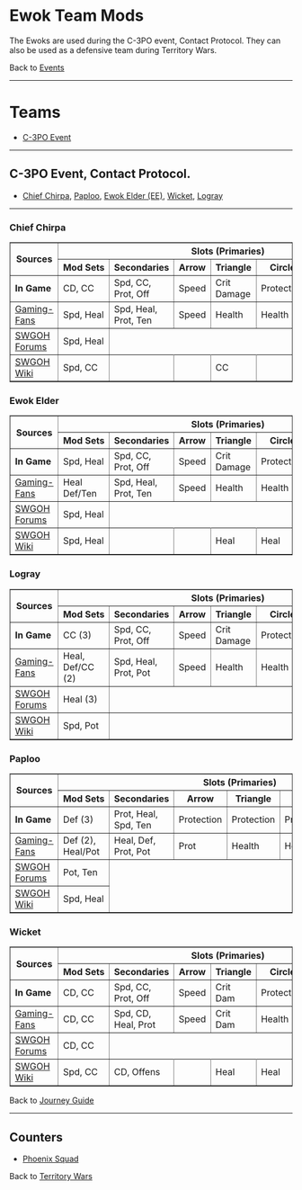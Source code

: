 # Ewok Team Mods

The Ewoks are used during the C-3PO event, Contact Protocol. They can also be 
used as a defensive team during Territory Wars.

Back to [Events](../README.md)

---

# Teams

- [C-3PO Event](#c-3po-event-contact-protocol)

---

## C-3PO Event, Contact Protocol.

- [Chief Chirpa](#chief-chirpa), [Paploo](#paploo), [Ewok Elder (EE)](#ewok-elder),
  [Wicket](#wicket), [Logray](#logray)

---

### Chief Chirpa

<table border=1>
  <thead>
    <tr>
      <th rowspan=2> Sources </th>
      <th colspan=7> Slots (Primaries) </th>
     </tr>
    <tr>
      <th style="white-space:nowrap;"> Mod Sets </th>
      <th> Secondaries</th>
      <th> Arrow </th>
      <th> Triangle </th>
      <th> Circle </th>
      <th> Plus </th>
      <th> Notes </th>
     </tr>
    </thead>
    <tbody>
      <tr>
        <td> <b>In Game</b> </td>
        <td> CD, CC </td>
        <td> Spd, CC, Prot, Off </td>
        <td> Speed </td>
        <td> Crit Damage </td>
        <td> Protection </td>
        <td> Protection </td>
       </tr>
      <tr>
        <td> <a href="https://gaming-fans.com/star-wars-goh/mods/">Gaming-Fans</a></td>
        <td> Spd, Heal </td>
        <td> Spd, Heal, Prot, Ten </td>
        <td> Speed </td>
        <td> Health </td>
        <td> Health </td>
        <td> Health </td>
       </tr>
      <tr>
        <td> <a href="https://forums.galaxy-of-heroes.starwars.ea.com/discussion/191452/modding-ewoks-for-c3po-event">SWGOH Forums</a></td>
        <td> Spd, Heal </td>
       </tr>
      <tr>
        <td> <a href="https://wiki.swgoh.help/wiki/A_Quickish_Guide_To_Murder_Bears">SWGOH Wiki</a></td>
        <td> Spd, CC </td>
        <td> </td>
        <td> </td>
        <td> CC </td>
        <td> </td>
        <td> </td>
       </tr>
  </tbody>
</table>

### Ewok Elder

<table border=1>
  <thead>
    <tr>
      <th rowspan=2> Sources </th>
      <th colspan=7> Slots (Primaries) </th>
     </tr>
    <tr>
      <th style="white-space:nowrap;"> Mod Sets </th>
      <th> Secondaries</th>
      <th> Arrow </th>
      <th> Triangle </th>
      <th> Circle </th>
      <th> Plus </th>
      <th> Notes </th>
     </tr>
    </thead>
    <tbody>
      <tr>
        <td> <b>In Game</b> </td>
        <td> Spd, Heal </td>
        <td> Spd, CC, Prot, Off </td>
        <td> Speed </td>
        <td> Crit Damage </td>
        <td> Protection </td>
        <td> Protection </td>
       </tr>
      <tr>
        <td> <a href="https://gaming-fans.com/star-wars-goh/mods/">Gaming-Fans</a></td>
        <td> Heal Def/Ten </td>
        <td> Spd, Heal, Prot, Ten </td>
        <td> Speed </td>
        <td> Health </td>
        <td> Health </td>
        <td> Health </td>
       </tr>
      <tr>
        <td> <a href="https://forums.galaxy-of-heroes.starwars.ea.com/discussion/191452/modding-ewoks-for-c3po-event">SWGOH Forums</a></td>
        <td> Spd, Heal </td>
       </tr>
      <tr>
        <td> <a href="https://wiki.swgoh.help/wiki/A_Quickish_Guide_To_Murder_Bears">SWGOH Wiki</a></td>
        <td> Spd, Heal </td>
        <td> </td>
        <td> </td>
        <td> Heal </td>
        <td> Heal </td>
        <td> Heal </td>
       </tr>
  </tbody>
</table>

### Logray

<table border=1>
  <thead>
    <tr>
      <th rowspan=2> Sources </th>
      <th colspan=7> Slots (Primaries) </th>
     </tr>
    <tr>
      <th style="white-space:nowrap;"> Mod Sets </th>
      <th> Secondaries</th>
      <th> Arrow </th>
      <th> Triangle </th>
      <th> Circle </th>
      <th> Plus </th>
      <th> Notes </th>
     </tr>
    </thead>
    <tbody>
      <tr>
        <td> <b>In Game</b> </td>
        <td> CC (3) </td>
        <td> Spd, CC, Prot, Off </td>
        <td> Speed </td>
        <td> Crit Damage </td>
        <td> Protection </td>
        <td> Protection </td>
       </tr>
      <tr>
        <td> <a href="https://gaming-fans.com/star-wars-goh/mods/">Gaming-Fans</a></td>
        <td> Heal, Def/CC (2) </td>
        <td> Spd, Heal, Prot, Pot </td>
        <td> Speed </td>
        <td> Health </td>
        <td> Health </td>
        <td> Health </td>
       </tr>
      <tr>
        <td> <a href="https://forums.galaxy-of-heroes.starwars.ea.com/discussion/191452/modding-ewoks-for-c3po-event">SWGOH Forums</a></td>
        <td> Heal (3) </td>
        <td colspan="5"> </td>
       </tr>
      <tr>
        <td> <a href="https://wiki.swgoh.help/wiki/A_Quickish_Guide_To_Murder_Bears">SWGOH Wiki</a></td>
        <td> Spd, Pot </td>
        <td colspan="5"> </td>
       </tr>
  </tbody>
</table>

### Paploo

<table border=1>
  <thead>
    <tr>
      <th rowspan=2> Sources </th>
      <th colspan=7> Slots (Primaries) </th>
     </tr>
    <tr>
      <th style="white-space:nowrap;"> Mod Sets </th>
      <th> Secondaries</th>
      <th> Arrow </th>
      <th> Triangle </th>
      <th> Circle </th>
      <th> Plus </th>
      <th> Notes </th>
     </tr>
    </thead>
    <tbody>
      <tr>
        <td> <b>In Game</b> </td>
        <td> Def (3) </td>
        <td> Prot, Heal, Spd, Ten </td>
        <td> Protection </td>
        <td> Protection </td>
        <td> Protection </td>
        <td> Protection </td>
       </tr>
      <tr>
        <td> <a href="https://gaming-fans.com/star-wars-goh/mods/">Gaming-Fans</a></td>
        <td> Def (2), Heal/Pot </td>
        <td> Heal, Def, Prot, Pot </td>
        <td> Prot </td>
        <td> Health </td>
        <td> Health </td>
        <td> Def </td>
       </tr>
      <tr>
        <td> <a href="https://forums.galaxy-of-heroes.starwars.ea.com/discussion/191452/modding-ewoks-for-c3po-event">SWGOH Forums</a></td>
        <td> Pot, Ten </td>
       </tr>
      <tr>
        <td> <a href="https://wiki.swgoh.help/wiki/A_Quickish_Guide_To_Murder_Bears">SWGOH Wiki</a></td>
        <td> Spd, Heal </td>
       </tr>
  </tbody>
</table>

### Wicket

<table border=1>
  <thead>
    <tr>
      <th rowspan=2> Sources </th>
      <th colspan=7> Slots (Primaries) </th>
     </tr>
    <tr>
      <th style="white-space:nowrap;"> Mod Sets </th>
      <th> Secondaries</th>
      <th> Arrow </th>
      <th> Triangle </th>
      <th> Circle </th>
      <th> Plus </th>
      <th> Notes </th>
     </tr>
    </thead>
    <tbody>
      <tr>
        <td> <b>In Game</b> </td>
        <td> CD, CC </td>
        <td> Spd, CC, Prot, Off </td>
        <td> Speed </td>
        <td> Crit Dam </td>
        <td> Protection </td>
        <td> Protection </td>
       </tr>
      <tr>
        <td> <a href="https://gaming-fans.com/star-wars-goh/mods/">Gaming-Fans</a></td>
        <td> CD, CC </td>
        <td> Spd, CD, Heal, Prot </td>
        <td> Speed </td>
        <td> Crit Dam </td>
        <td> Health </td>
        <td> Health </td>
       </tr>
      <tr>
        <td> <a href="https://forums.galaxy-of-heroes.starwars.ea.com/discussion/191452/modding-ewoks-for-c3po-event">SWGOH Forums</a></td>
        <td> CD, CC </td>
       </tr>
      <tr>
        <td> <a href="https://wiki.swgoh.help/wiki/A_Quickish_Guide_To_Murder_Bears">SWGOH Wiki</a></td>
        <td> Spd, CC </td>
        <td> CD, Offens</td>
        <td> </td>
        <td> Heal </td>
        <td> Heal </td>
        <td> Heal </td>
       </tr>
  </tbody>
</table>

Back to [Journey Guide](../Events/Journeys.md)

---
## Counters

- [Phoenix Squad](Phoenix.md#ewok-counter)

Back to [Territory Wars](../Events/TW.md#defense)
